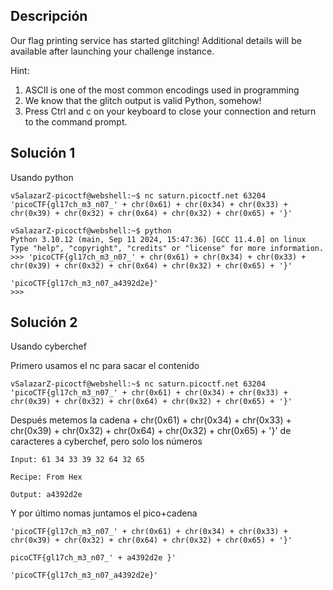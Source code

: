## Descripción 
Our flag printing service has started glitching!
Additional details will be available after launching your challenge instance.

Hint:
1. ASCII is one of the most common encodings used in programming
2. We know that the glitch output is valid Python, somehow!
3. Press Ctrl and c on your keyboard to close your connection and return to the command prompt.
## Solución 1

Usando python
```
vSalazarZ-picoctf@webshell:~$ nc saturn.picoctf.net 63204
'picoCTF{gl17ch_m3_n07_' + chr(0x61) + chr(0x34) + chr(0x33) + chr(0x39) + chr(0x32) + chr(0x64) + chr(0x32) + chr(0x65) + '}'

vSalazarZ-picoctf@webshell:~$ python
Python 3.10.12 (main, Sep 11 2024, 15:47:36) [GCC 11.4.0] on linux
Type "help", "copyright", "credits" or "license" for more information.
>>> 'picoCTF{gl17ch_m3_n07_' + chr(0x61) + chr(0x34) + chr(0x33) + chr(0x39) + chr(0x32) + chr(0x64) + chr(0x32) + chr(0x65) + '}'

'picoCTF{gl17ch_m3_n07_a4392d2e}'
>>> 
```
## Solución 2

Usando cyberchef

Primero usamos el nc para sacar el contenido

```
vSalazarZ-picoctf@webshell:~$ nc saturn.picoctf.net 63204
'picoCTF{gl17ch_m3_n07_' + chr(0x61) + chr(0x34) + chr(0x33) + chr(0x39) + chr(0x32) + chr(0x64) + chr(0x32) + chr(0x65) + '}'
```

Después metemos la cadena + chr(0x61) + chr(0x34) + chr(0x33) + chr(0x39) + chr(0x32) + chr(0x64) + chr(0x32) + chr(0x65) + '}'
de caracteres a cyberchef, pero solo los números

```
Input: 61 34 33 39 32 64 32 65

Recipe: From Hex

Output: a4392d2e
```

Y por último nomas juntamos el pico+cadena

```
'picoCTF{gl17ch_m3_n07_' + chr(0x61) + chr(0x34) + chr(0x33) + chr(0x39) + chr(0x32) + chr(0x64) + chr(0x32) + chr(0x65) + '}'

picoCTF{gl17ch_m3_n07_' + a4392d2e }'

'picoCTF{gl17ch_m3_n07_a4392d2e}'
```


